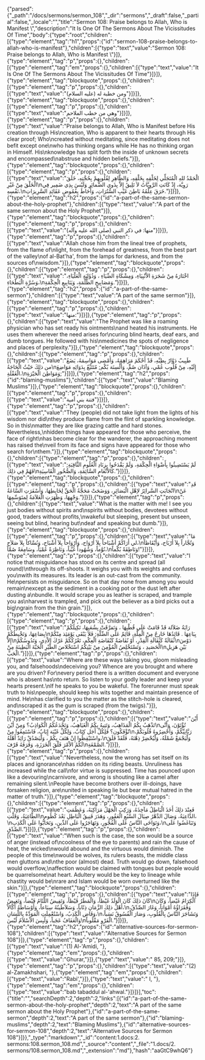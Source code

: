 {"parsed":{"_path":"/docs/sermons/sermon_108","_dir":"sermons","_draft":false,"_partial":false,"_locale":"","title":"Sermon 108:  Praise belongs to Allah, Who is Manifest \\","description":"It Is One Of The Sermons About The Vicissitudes Of Time","body":{"type":"root","children":[{"type":"element","tag":"h1","props":{"id":"sermon-108-praise-belongs-to-allah-who-is-manifest"},"children":[{"type":"text","value":"Sermon 108:  Praise belongs to Allah, Who is Manifest \\"}]},{"type":"element","tag":"p","props":{},"children":[{"type":"element","tag":"em","props":{},"children":[{"type":"text","value":"It Is One Of The Sermons About The Vicissitudes Of Time"}]}]},{"type":"element","tag":"blockquote","props":{},"children":[{"type":"element","tag":"p","props":{},"children":[{"type":"text","value":"ومن خطبة له (عليه السلام)"}]}]},{"type":"element","tag":"blockquote","props":{},"children":[{"type":"element","tag":"p","props":{},"children":[{"type":"text","value":"وهي من خطب الملاحم"}]}]},{"type":"element","tag":"p","props":{},"children":[{"type":"text","value":"Praise belongs to Allah, Who is Manifest before His creation through His\ncreation, Who is apparent to their hearts through His clear proof; Who\ncreated without meditating, since meditating does not befit except one\nwho has thinking organs while He has no thinking organ in Himself. His\nknowledge has split forth the inside of unknown secrets and encompassed\nabstruse and hidden beliefs."}]},{"type":"element","tag":"blockquote","props":{},"children":[{"type":"element","tag":"p","props":{},"children":[{"type":"text","value":"الْحَمْدُ للهِ الْمُتَجَلِّي لِخَلْقِهِ بِخَلْقِهِ، وَالظَّاهِرِ لِقُلُوبِهِمْ بِحُجَّتِهِ، خَلَقَ الْخَلْقَ مِنْ غَيْرِ\nرَوِيَّة، إِذْ كَانَتِ الرَّوِيَّاتُ لاَ تَلِيقُ إِلاَّ بِذَوي الضَّمائِرِ وَلَيْسَ بِذِي ضَمِير فِي نَفْسِهِ،\nخَرَقَ عِلْمُهُ بَاطِنَ غَيْبِ السُّتُرَاتِ، وَأَحَاطَ بِغُمُوضِ عَقَائِدِ السَّرِيرَاتِ."}]}]},{"type":"element","tag":"h2","props":{"id":"a-part-of-the-same-sermon-about-the-holy-prophet"},"children":[{"type":"text","value":"A part of the same sermon about the Holy Prophet"}]},{"type":"element","tag":"blockquote","props":{},"children":[{"type":"element","tag":"p","props":{},"children":[{"type":"text","value":"منها: في ذكر النبي (صلى الله عليه وآله)"}]}]},{"type":"element","tag":"p","props":{},"children":[{"type":"text","value":"Allah chose him from the lineal tree of prophets, from the flame of\nlight, from the forehead of greatness, from the best part of the valley\nof al-Bat'ha', from the lamps for darkness, and from the sources of\nwisdom."}]},{"type":"element","tag":"blockquote","props":{},"children":[{"type":"element","tag":"p","props":{},"children":[{"type":"text","value":"اخْتَارَهُ مِنْ شَجَرَةِ الاْنْبِيَاءِ، وَمِشْكَاةِ الضِّيَاءِ ، وَذُؤَابَةِ الْعَلْيَاءِ، وَسُرَّةِ الْبَطْحَاءِ،\nوَمَصَابِيحِ الظُّلْمَةِ، وَيَنَابِيعِ الْحِكْمَةِ."}]}]},{"type":"element","tag":"h2","props":{"id":"a-part-of-the-same-sermon"},"children":[{"type":"text","value":"A part of the same sermon"}]},{"type":"element","tag":"blockquote","props":{},"children":[{"type":"element","tag":"p","props":{},"children":[{"type":"text","value":"منها:"}]}]},{"type":"element","tag":"p","props":{},"children":[{"type":"text","value":"The Prophet was like a roaming physician who has set ready his ointments\nand heated his instruments. He uses them wherever the need arises for\ncuring blind hearts, deaf ears, and dumb tongues. He followed with his\nmedicines the spots of negligence and places of perplexity."}]},{"type":"element","tag":"blockquote","props":{},"children":[{"type":"element","tag":"p","props":{},"children":[{"type":"text","value":"طَبِيبٌ دَوَّارٌ بِطِبِّهِ، قَدْ أَحْكَمَ مَرَاهِمَهُ، وَأمْضى مَوَاسِمَهُ، يَضَعُ من ذلِكَ حَيْثُ الْحَاجَةُ\nإِلَيْهِ، مِنْ قُلُوب عُمْي، وَآذَان صُمٍّ، وَأَلْسِنَة بُكْم; مُتَتَبِّعٌ بِدَوَائِهِ مَوَاضِعَ الْغَفْلَةِ،\nوَمَوَاطِنَ الْحَيْرَةِ;"}]}]},{"type":"element","tag":"h2","props":{"id":"blaming-muslims"},"children":[{"type":"text","value":"Blaming Muslims"}]},{"type":"element","tag":"blockquote","props":{},"children":[{"type":"element","tag":"p","props":{},"children":[{"type":"text","value":"فتنة بني أمية"}]}]},{"type":"element","tag":"p","props":{},"children":[{"type":"text","value":"They (people) did not take light from the lights of his wisdom nor did\nthey produce flame from the flint of sparkling knowledge. So in this\nmatter they are like grazing cattle and hard stones. Nevertheless,\nhidden things have appeared for those who perceive, the face of right\nhas become clear for the wanderer, the approaching moment has raised the\nveil from its face and signs have appeared for those who search for\nthem."}]},{"type":"element","tag":"blockquote","props":{},"children":[{"type":"element","tag":"p","props":{},"children":[{"type":"text","value":"لَمْ يَسْتَضِيئُوا بِأَضْوَاءِ الْحِكْمَةِ، وَلَمْ يَقْدَحُوا بِزِنَادِ الْعُلُومِ الثَّاقِبَةِ; فَهُمْ فِي ذلِكَ\nكَالاْنْعَامِ السَّائِمَةِ، وَالصُّخُورِ الْقَاسِيَةِ."}]}]},{"type":"element","tag":"blockquote","props":{},"children":[{"type":"element","tag":"p","props":{},"children":[{"type":"text","value":"قَدِ انْجَابَتِ السَّرائِرُ لاِهْلِ الْبَصَائِرِ، وَوَضَحَتْ مَحَجَّةُ الْحَقِّ لِخَابِطِهَا، وَأَسْفَرَتِ السَّاعَةُ\nعَنْ وَجْهِهَا، وَظَهَرَتِ الْعَلاَمَةُ لِمتَوَسِّمِهَا."}]}]},{"type":"element","tag":"p","props":{},"children":[{"type":"text","value":"What is the matter with me! I see you just bodies without spirits and\nspirits without bodies, devotees without good, traders without profits,\nwakeful but sleeping, present but unseen, seeing but blind, hearing but\ndeaf and speaking but dumb."}]},{"type":"element","tag":"blockquote","props":{},"children":[{"type":"element","tag":"p","props":{},"children":[{"type":"text","value":"مَا لي أَرَاكُمْ أَشْبَاحاً بِلاَ أَرْوَاح، وَأَرْوَاحاً بِلاَ أَشْبَاح، وَنُسَّاكاً بِلاَ صَلاَح،\nوَتُجَّاراً بِلاَ أَرْبَاح، وَأَيْقَاظاً نُوَّماً، وَشُهُوداً غُيَّباً، وَنَاظِرَةً عُمْيَاً، وسَامِعَةً صُمَّاً،\nوَنَاطِقَةً بُكْماً!"}]}]},{"type":"element","tag":"p","props":{},"children":[{"type":"text","value":"I notice that misguidance has stood on its centre and spread (all round)\nthrough its off-shoots. It weighs you with its weights and confuses you\nwith its measures. Its leader is an out-cast from the community. He\npersists on misguidance. So on that day none from among you would remain\nexcept as the sediment in a cooking pot or the dust left after dusting a\nbundle. It would scrape you as leather is scraped, and trample you as\nharvest is trampled, and pick out the believer as a bird picks out a big\ngrain from the thin grain."}]},{"type":"element","tag":"blockquote","props":{},"children":[{"type":"element","tag":"p","props":{},"children":[{"type":"text","value":"رَايَةُ ضَلاَلة قَدْ قَامَتْ عَلَى قُطْبِهَا ، وَتَفرَّقَتْ بِشُعَبِهَا، تَكِيلُكُمْ بِصَاعِهَا، وَتَخْبِطُكُمْ\nبِبَاعِهَا . قَائِدُهَا خَارجٌ مِنْ الْمِلَّةِ، قَائِمٌ عَلَى الضِّلَّةِ; فَلاَ يَبْقَى يَوْمَئِذ مِنْكُمْ إِلاَّ\nثُفَالَةٌ كَثُفَالَةِ الْقِدْرِ، أَوْ نُفَاضَةٌ كَنُفَاضَةِ الْعِكْمِ، تَعْرُكُكُمْ عَرْكَ الاْدِي، وَتَدُوسُكُمْ\nدَوْسَ الْحَصَيدِ ، وَتَسْتَخْلِصُ الْمُؤْمِنَ مِنْ بَيْنِكُمُ اسْتَخْلاصَ الطَّيْرِ الْحَبَّةَ الْبَطِينَةَ مِنْ\nبَيْنِ هَزِيلِ الْحَبِّ."}]}]},{"type":"element","tag":"p","props":{},"children":[{"type":"text","value":"Where are these ways taking you, gloom misleading you, and falsehoods\ndeceiving you? Whence are you brought and where are you driven? For\nevery period there is a written document and everyone who is absent has\nto return. So listen to your godly leader and keep your hearts present.\nIf he speaks to you be wakeful. The forerunner must speak truth to his\npeople, should keep his wits together and maintain presence of mind. He\nhas clarified to you the matter as the stitch-hole is cleared, and\nscraped it as the gum is scraped (from the twigs)."}]},{"type":"element","tag":"blockquote","props":{},"children":[{"type":"element","tag":"p","props":{},"children":[{"type":"text","value":"أَيْنَ تَذْهَبُ بِكُمُ الْمَذَاهِبُ، وَتَتِيهُ بِكُمُ الْغَيَاهِبُ، وَتَخْدَعُكُمُ الْكَوَاذِبُ؟ وَمِنْ أَيْنَ\nتُؤْتَوْنَ، وَأَنَّى تٌؤْفَكُون؟ فَلِكُلِّ أَجَل كِتَابٌ، وَلِكُلِّ غَيْبَة إِيَابٌ، فَاسْتَمِعُوا مِنْ\nرَبَّانِيِّكُمْ، وَأَحْضِرُوهُ قُلُوبَكُمْ، واسْتَيْقِظُوا إِنْ هَتَفَ بِكُمْ ، وَلْيَصْدُقْ رَائِدٌ أَهْلَهُ،\nوَلْيَجْمَعْ شَمْلَهُ، وَلْيُحْضِرْ ذِهْنَهُ، فَلَقَدْ فَلَقَ لَكُمُ الاْمْرَ فَلْقَ الْخَرَزَةِ، وَقَرَفَهُ قَرْفَ\nالصَّمْغَةِ."}]}]},{"type":"element","tag":"p","props":{},"children":[{"type":"text","value":"Nevertheless, now the wrong has set itself on its places and ignorance\nhas ridden on its riding beasts. Unruliness has increased while the call\nfor virtue is suppressed. Time has pounced upon like a devouring\ncarnivore, and wrong is shouting like a camel after remaining silent.\nPeople have become brothers over ill-doings, have forsaken religion, are\nunited in speaking lie but bear mutual hatred in the matter of truth."}]},{"type":"element","tag":"blockquote","props":{},"children":[{"type":"element","tag":"p","props":{},"children":[{"type":"text","value":"فَعِنْدَ ذلِكَ أَخَذَ الْبَاطِلُ مَآخِذَهُ، وَرَكِبَ الْجَهْلُ مَرَاكِبَهُ، وَعَظُمَتِ الطَّاغِيَةُ، وَقَلَّتِ\nالدَّاعِيَةُ، وَصَالَ الدَّهْرُ صِيَالَ السَّبُعِ الْعَقُورِ، وَهَدَرَ فَنِيقُ الْبَاطِلِ بَعْدَ كُظُوم،\nوَتَوَاخَى النَّاسُ عَلَى الْفُجْورِ، وَتَهَاجَرُوا عَلَى الدِّينِ، وَتَحَابُّوا عَلَى الْكَذِبِ،\nوَتَبَاغَضُوا عَلَى الصِّدْقِ."}]}]},{"type":"element","tag":"p","props":{},"children":[{"type":"text","value":"When such is the case, the son would be a source of anger (instead of\ncoolness of the eye to parents) and rain the cause of heat, the wicked\nwould abound and the virtuous would diminish. The people of this time\nwould be wolves, its rulers beasts, the middle class men gluttons and\nthe poor (almost) dead. Truth would go down, falsehood would overflow,\naffection would be claimed with tongues but people would be quarrelsome\nat heart. Adultery would be the key to lineage while chastity would be\nrare and Islam would be worn overturned like the skin."}]},{"type":"element","tag":"blockquote","props":{},"children":[{"type":"element","tag":"p","props":{},"children":[{"type":"text","value":"فَإِذَا كَانَ ذلِكَ كَانَ الْوَلَدُ غَيْظاً، وَالْمَطَرُ قَيْظاً، وَتَفِيضُ اللِّئَامُ فَيْضاً، وَتَغِيضُ\nالْكِرَامُ غَيْضاً، وَكَانَ أَهْلُ ذلِكَ الزَّمَانِ ذِئَاباً، وَسَلاَطَينُهُ سِبَاعاً، وَأَوْسَاطُهُ أُكَّالاً،\nوَفُقَرَاؤُهُ أَمْوَاتاً، وَغَارَ الصِّدْقُ، وَفَاض الْكَذِبُ، وَاسْتُعْمِلَتِ الْمَوَدَّةُ بِاللِّسَانِ،\nوَتَشَاجَرَ النَّاسُ بِالْقُلُوبِ، وَصَارَ الْفُسُوقُ نَسَباً، وَالْعَفَافُ عَجَباً، وَلُبِسَ الاْسْلاَمُ لُبْسَ\nالْفَرْوِ مَقْلُوباً."}]}]},{"type":"element","tag":"h2","props":{"id":"alternative-sources-for-sermon-108"},"children":[{"type":"text","value":"Alternative Sources for Sermon 108"}]},{"type":"element","tag":"p","props":{},"children":[{"type":"text","value":"(1) Al-'Amidi, "},{"type":"element","tag":"em","props":{},"children":[{"type":"text","value":"Ghurar,"}]},{"type":"text","value":" 85, 209;"}]},{"type":"element","tag":"p","props":{},"children":[{"type":"text","value":"(2) al-Zamakhshari, "},{"type":"element","tag":"em","props":{},"children":[{"type":"text","value":"Rabi',"}]},{"type":"text","value":" I, "},{"type":"element","tag":"em","props":{},"children":[{"type":"text","value":"bab tabaddul al-'ahwal."}]}]}],"toc":{"title":"","searchDepth":2,"depth":2,"links":[{"id":"a-part-of-the-same-sermon-about-the-holy-prophet","depth":2,"text":"A part of the same sermon about the Holy Prophet"},{"id":"a-part-of-the-same-sermon","depth":2,"text":"A part of the same sermon"},{"id":"blaming-muslims","depth":2,"text":"Blaming Muslims"},{"id":"alternative-sources-for-sermon-108","depth":2,"text":"Alternative Sources for Sermon 108"}]}},"_type":"markdown","_id":"content:1.docs:2. sermons:108.sermon_108.md","_source":"content","_file":"1.docs/2. sermons/108.sermon_108.md","_extension":"md"},"hash":"aaGtC9whQ6"}